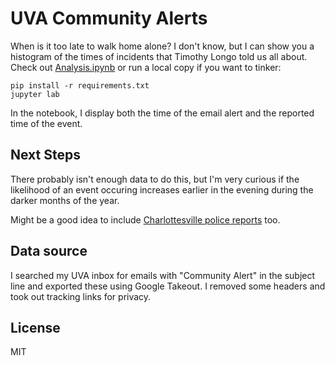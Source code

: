 # UVA Community Alerts

When is it too late to walk home alone? I don't know, but I can show you a histogram of the times of incidents that Timothy Longo told us all about. Check out [Analysis.ipynb](https://github.com/jonahweissman/uva-community-alerts/blob/main/Analysis.ipynb) or run a local copy if you want to tinker:
```
pip install -r requirements.txt
jupyter lab
```
In the notebook, I display both the time of the email alert and the reported time of the event.

## Next Steps

There probably isn't enough data to do this, but I'm very curious if the likelihood of an event occuring increases earlier in the evening during the darker months of the year.

Might be a good idea to include [Charlottesville police reports](https://opendata.charlottesville.org/datasets/crime-data/explore) too.


## Data source

I searched my UVA inbox for emails with "Community Alert" in the subject line and exported these using Google Takeout. I removed some headers and took out tracking links for privacy.

## License

MIT
